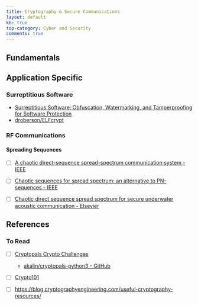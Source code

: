 ```yaml
---
title: Cryptography & Secure Communications
layout: default
kb: true
top-category: Cyber and Security
comments: true
---
```


## Fundamentals


## Application Specific 

### Surreptitious Software

* [Surreptitious Software: Obfuscation, Watermarking, and Tamperproofing for Software Protection](https://www.amazon.com/Surreptitious-Software-Obfuscation-Watermarking-Tamperproofing/dp/0321549252)
* [droberson/ELFcrypt](https://github.com/droberson/ELFcrypt)

### RF Communications

#### Spreading Sequences

- [ ] [A chaotic direct-sequence spread-spectrum communication system - IEEE](https://ieeexplore.ieee.org/document/582834)
- [ ] [Chaotic sequences for spread spectrum: an alternative to PN-sequences - IEEE](https://ieeexplore.ieee.org/document/200803)
- [ ] [Chaotic direct sequence spread spectrum for secure underwater acoustic communication - Elsevier](https://www.sciencedirect.com/science/article/abs/pii/S0003682X15002868)


## References

### To Read

* [ ] [Cryptopals Crypto Challenges](https://cryptopals.com/)
  - [akalin/cryptopals-python3 - GitHub](https://github.com/akalin/cryptopals-python3)
* [ ] [Crypto101](https://www.crypto101.io/)
* [ ] https://blog.cryptographyengineering.com/useful-cryptography-resources/

